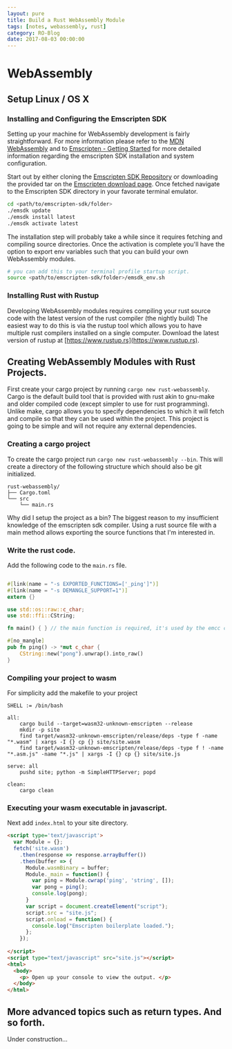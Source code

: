 ```yaml
---
layout: pure
title: Build a Rust WebAssembly Module  
tags: [notes, webassembly, rust]
category: RO-Blog
date: 2017-08-03 00:00:00
---
```


# WebAssembly

## Setup Linux / OS X
### Installing and Configuring the Emscripten SDK

Setting up your machine for WebAssembly development is fairly straightforward. For more information please refer to the
[MDN WebAssembly](https://developer.mozilla.org/en-US/docs/WebAssembly) and to 
[Emscripten - Getting Started](https://kripken.github.io/emscripten-site/docs/getting_started/index.html) for more detailed 
information regarding the emscripten SDK installation and system configuration.

Start out by either cloning the [Emscripten SDK Repository](https://github.com/kripken/emscripten) or downloading the provided tar on 
the [Emscripten download page](https://kripken.github.io/emscripten-site/docs/getting_started/downloads.html). Once fetched navigate 
to the Emscripten SDK directory in your favorate terminal emulator.

```sh
cd <path/to/emscripten-sdk/folder>
./emsdk update
./emsdk install latest
./emsdk activate latest 
```

The installation step will probably take a while since it requires fetching and compiling source directories. Once the activation is
complete you'll have the option to export env variables such that you can build your own WebAssembly modules.

```sh
# you can add this to your terminal profile startup script.
source <path/to/emscripten-sdk/folder>/emsdk_env.sh
```

### Installing Rust with Rustup
Developing WebAssembly modules requires compiling your rust source code with the latest version of the rust compiler (the nightly build)
The easiest way to do this is via the rustup tool which allows you to have multiple rust compilers installed on a single computer. 
Download the latest version of rustup at [https://www.rustup.rs](https://www.rustup.rs).

## Creating WebAssembly Modules with Rust Projects.
First create your cargo project by running `cargo new rust-webassembly`. Cargo is the default build tool that is provided with rust akin
to gnu-make and older compiled code (except simpler to use for rust programming). Unlike make, cargo allows you to specify dependencies 
to which it will fetch and compile so that they can be used within the project. This project is going to be simple and will not require
any external dependencies.

### Creating a cargo project
To create the cargo project run `cargo new rust-webassembly --bin`. This will create a directory of the following structure which should
also be git initialized.

```
rust-webassembly/
├── Cargo.toml
└── src
    └── main.rs
```

Why did I setup the project as a bin? The biggest reason to my insufficient knowledge of the emscripten sdk compiler. Using a rust
source file with a main method allows exporting the source functions that I'm interested in.

### Write the rust code.
Add the following code to the `main.rs` file. 

```rust

#[link(name = "-s EXPORTED_FUNCTIONS=['_ping']")]
#[link(name = "-s DEMANGLE_SUPPORT=1")]
extern {}

use std::os::raw::c_char;
use std::ffi::CString;

fn main() { } // the main function is required, it's used by the emcc compiler.

#[no_mangle]
pub fn ping() -> *mut c_char {
    CString::new("pong").unwrap().into_raw()
}
```

### Compiling your project to wasm
For simplicity add the makefile to your project

```make
SHELL := /bin/bash

all:
	cargo build --target=wasm32-unknown-emscripten --release
	mkdir -p site
	find target/wasm32-unknown-emscripten/release/deps -type f -name "*.wasm" | xargs -I {} cp {} site/site.wasm
	find target/wasm32-unknown-emscripten/release/deps -type f ! -name "*.asm.js" -name "*.js" | xargs -I {} cp {} site/site.js

serve: all
	pushd site; python -m SimpleHTTPServer; popd

clean:
	cargo clean
```

### Executing your wasm executable in javascript. 
Next add `index.html` to your site directory.

```html
<script type='text/javascript'>
  var Module = {};
  fetch('site.wasm')
    .then(response => response.arrayBuffer())
    .then(buffer => {
      Module.wasmBinary = buffer;
      Module._main = function() {
        var ping = Module.cwrap('ping', 'string', []);
        var pong = ping();
        console.log(pong);
      }
      var script = document.createElement("script");
      script.src = "site.js";
      script.onload = function() {
        console.log("Emscripten boilerplate loaded.");
      };
    });
   
</script>
<script type="text/javascript" src="site.js"></script>
<html>
  <body>
    <p> Open up your console to view the output. </p>
  </body>
</html>
```

## More advanced topics such as return types. And so forth. 
Under construction...
